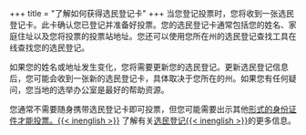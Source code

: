 +++
title = "了解如何获得选民登记卡"
+++
当您登记投票时，您将收到一张选民登记卡。此卡确认您已登记并准备好投票。您的选民登记卡通常包括您的姓名、家庭住址以及您将投票的投票站地址。您还可以使用您所在州的选民登记查找工具在线查找您的选民登记。

如果您的姓名或地址发生变化，您将需要更新您的选民登记。更新选民登记信息后，您可能会收到一张新的选民登记卡，具体取决于您所在的州。如果您有任何疑问，您当地的选举办公室是最好的帮助资源。

您通常不需要随身携带选民登记卡即可投票，但您可能需要出示其他[形式的身份证件才能投票。{{< inenglish >}}](https://www.usa.gov/voter-id) 了解有关[选民登记{{< inenglish >}}](https://www.usa.gov/voter-registration-card)的更多信息。
